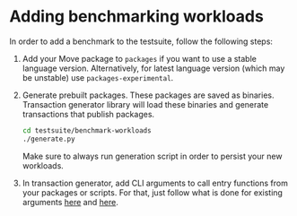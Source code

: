 # Adding benchmarking workloads

In order to add a benchmark to the testsuite, follow the following steps:

1. Add your Move package to `packages` if you want to use a stable language version.
   Alternatively, for latest language version (which may be unstable) use `packages-experimental`.
2. Generate prebuilt packages.
   These packages are saved as binaries.
   Transaction generator library will load these binaries and generate transactions that publish packages.

   ```bash
   cd testsuite/benchmark-workloads
   ./generate.py
   ```
   Make sure to always run generation script in order to persist your new workloads.
3. In transaction generator, add CLI arguments to call entry functions from your packages or scripts.
   For that, just follow what is done for existing arguments [here](../../crates/transaction-workloads-lib/src/args.rs)
   and [here](../../crates/transaction-workloads-lib/src/move_workloads.rs).
